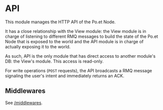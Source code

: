 # API

This module manages the HTTP API of the Po.et Node.

It has a close relationship with the View module: the View module is in charge of listening to different RMQ messages to build the state of the Po.et Node that is exposed to the world and the API module is in charge of actually exposing it to the world.

As such, API is the only module that has direct access to another module's DB: the View's module. This access is read-only.

For write operations (`POST` requests), the API broadcasts a RMQ message signaling the user's intent and immediately returns an ACK.

## Middlewares

See [/middlewares](./Middlewares).
